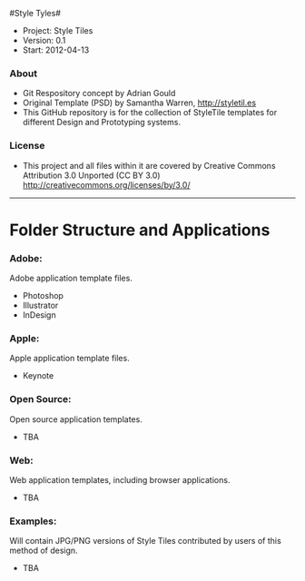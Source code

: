 #Style Tyles#
-	Project: Style Tiles
-	Version: 0.1
-	Start:   2012-04-13

###	About	###
- Git Respository concept by Adrian Gould
- Original Template (PSD) by Samantha Warren, http://styletil.es
- This GitHub repository is for the collection of StyleTile templates for different Design and Prototyping systems.

###	License	### 
-	This project and all files within it are covered by Creative Commons Attribution 3.0 Unported (CC BY 3.0) http://creativecommons.org/licenses/by/3.0/

- - -

# Folder Structure and Applications #

### Adobe: ###
Adobe application template files.

-	Photoshop
-	Illustrator
-	InDesign

### Apple: ###
Apple application template files.

-	Keynote

### Open Source: ###
Open source application templates.

-	TBA

### Web: ###
Web application templates, including browser applications.

-	TBA

### Examples: ###
Will contain JPG/PNG versions of Style Tiles contributed by users of this
method of design.

-	TBA